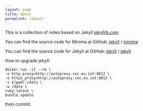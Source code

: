 ```yaml
---
layout: page
title: About
permalink: /about/
---
```


This is a collection of notes based on Jekyll [jekyllrb.com](https://jekyllrb.com/)

You can find the source code for Minima at GitHub:
[jekyll][jekyll-organization] /
[minima](https://github.com/jekyll/minima)

You can find the source code for Jekyll at GitHub:
[jekyll][jekyll-organization] /
[jekyll](https://github.com/jekyll/jekyll)


[jekyll-organization]: https://github.com/jekyll

How to upgrade jekyll:
```
docker run -it --rm \
-e http_proxy=http://autoproxy.cec.eu.int:8012 \
-e https_proxy=http://autoproxy.cec.eu.int:8012 \
-v $(pwd):/data \
-w /data \
ruby:latest \
bundle update
```
then commit.
